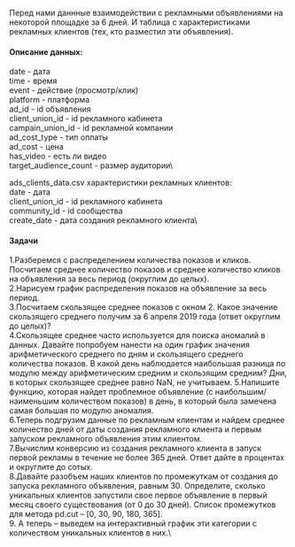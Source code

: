 Перед нами даннные взаимодействии с рекламными объявлениями на некоторой площадке за 6 дней.
И таблица с характеристиками рекламных клиентов (тех, кто разместил эти объявления).

#### Описание данных:
date - дата\
time - время\
event - действие (просмотр/клик)\
platform - платформа\
ad_id - id объявления\
client_union_id - id рекламного кабинета\
campain_union_id - id рекламной компании\
ad_cost_type - тип оплаты\
ad_cost - цена\
has_video - есть ли видео\
target_audience_count - размер аудитории\

ads_clients_data.csv характеристики рекламных клиентов:\
date - дата\
client_union_id - id рекламного кабинета\
community_id - id сообщества\
create_date - дата создания рекламного клиента\

#### Задачи
1.Разберемся с распределением количества показов и кликов. Посчитаем среднее количество показов и среднее количество кликов на объявления за весь период (округлим до целых).\
2.Нарисуем график распределения показов на объявление за весь период.\
3.Посчитаем скользящее среднее показов с окном 2. Какое значение скользящего среднего получим за 6 апреля 2019 года (ответ округлим до целых)?\
4.Скользящее среднее часто используется для поиска аномалий в данных. Давайте попробуем нанести на один график значения арифметического среднего по дням и
скользящего среднего количества показов. В какой день наблюдается наибольшая разница по модулю между арифметическим средним и скользящим средним? 
Дни,  в которых скользящее среднее равно NaN, не учитываем.
5.Напишите функцию, которая найдет проблемное объявление (с наибольшим/наименьшим количеством показов) в день, в который была замечена самая большая по модулю аномалия.\
6.Теперь подгрузим данные по рекламным клиентам и найдем среднее количество дней от даты создания рекламного клиента и первым запуском рекламного объявления этим клиентом.\
7.Вычислим конверсию из создания рекламного клиента в запуск первой рекламы в течение не более 365 дней. Ответ дайте в процентах и округлите до сотых.\
8.Давайте разобъем наших клиентов по промежуткам от создания до запуска рекламного объявления, равным 30. Определите, сколько уникальных клиентов запустили свое первое объявление в первый месяц своего существования (от 0 до 30 дней). Список промежутков для метода pd.cut – [0, 30, 90, 180, 365].\
9. А теперь – выведем на интерактивный график эти категории с количеством уникальных клиентов в них.\
